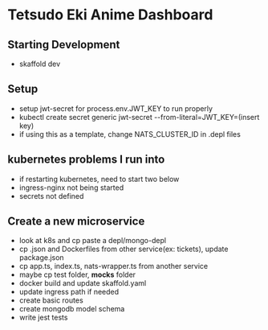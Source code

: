 # Tetsudo Eki Anime Dashboard

## Starting Development

- skaffold dev

## Setup

- setup jwt-secret for process.env.JWT_KEY to run properly
- kubectl create secret generic jwt-secret --from-literal=JWT_KEY=(insert key)
- if using this as a template, change NATS_CLUSTER_ID in .depl files

## kubernetes problems I run into

- if restarting kubernetes, need to start two below
- ingress-nginx not being started
- secrets not defined

## Create a new microservice

- look at k8s and cp paste a depl/mongo-depl
- cp .json and Dockerfiles from other service(ex: tickets), update package.json
- cp app.ts, index.ts, nats-wrapper.ts from another service
- maybe cp test folder, **mocks** folder
- docker build and update skaffold.yaml
- update ingress path if needed
- create basic routes
- create mongodb model schema
- write jest tests
